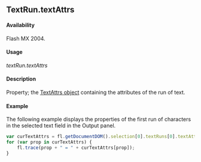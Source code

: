 ## TextRun.textAttrs

#### Availability

Flash MX 2004.

#### Usage

*textRun.textAttrs*

#### Description

Property; the [TextAttrs object](../TextAttrs_object/textAttrs_summary.md) containing the attributes of the run of text.

#### Example

The following example displays the properties of the first run of characters in the selected text field in the Output panel.

```javascript
var curTextAttrs = fl.getDocumentDOM().selection[0].textRuns[0].textAttrs; 
for (var prop in curTextAttrs) {
    fl.trace(prop + " = " + curTextAttrs[prop]);
}

```